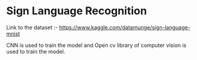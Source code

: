 # Sign Language Recognition

Link to the dataset :- https://www.kaggle.com/datamunge/sign-language-mnist

CNN is used to train the model and Open cv library of computer vision is used to train the model.



 
